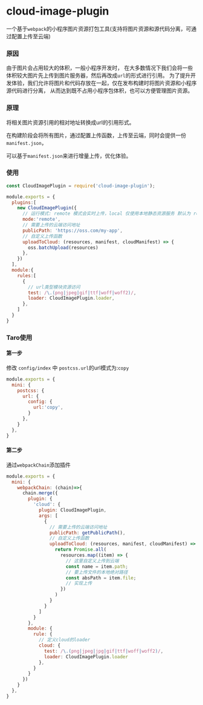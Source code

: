 # cloud-image-plugin

一个基于`webpack`的小程序图片资源打包工具(支持将图片资源和源代码分离，可通过配置上传至云端)


### 原因

由于图片会占用较大的体积，一般小程序开发时，
在大多数情况下我们会将一些体积较大图片先上传到图片服务器，然后再改成`url`的形式进行引用。
为了提升开发体验，我们允许将图片和代码存放在一起，仅在发布构建时将图片资源和小程序源代码进行分离，
从而达到既不占用小程序包体积，也可以方便管理图片资源。

### 原理

将相关图片资源引用的相对地址转换成url的引用形式。

在构建阶段会将所有图片，通过配置上传函数，上传至云端，同时会提供一份`manifest.json`，

 可以基于`manifest.json`来进行增量上传，优化体验。

### 使用

```js
const CloudImagePlugin = require('cloud-image-plugin');

module.exports = {
  plugins:[
    new CloudImagePlugin({ 
      // 运行模式: remote 模式会实时上传，local 仅使用本地静态资源服务 默认为 remote
      mode:'remote', 
      // 需要上传的云端访问地址
      publicPath: 'https://oss.com/my-app',
      // 自定义上传函数
      uploadToCloud: (resources, manifest, cloudManifest) => {
        oss.batchUpload(resources)
      },
    })
  ],
  module:{
    rules:[
      {
        // url类型模块资源访问
        test: /\.(png|jpeg|gif|ttf|woff|woff2)/,
        loader: CloudImagePlugin.loader,
      },
    ]
  }
}
```

### Taro使用

#### 第一步

修改 `config/index` 中 `postcss.url`的url模式为:`copy`

```js
module.exports = {
  mini: {
    postcss: {
      url: {
        config: {
          url:'copy',
        }
      },
    }
  },
}
```

#### 第二步

通过`webpackChain`添加插件

```js
module.exports = {
  mini: {
    webpackChain: (chain)=>{
      chain.merge({
        plugin: {
          'cloud': {
            plugin: CloudImagePlugin,
            args: [
              {
                // 需要上传的云端访问地址
                publicPath: getPublicPath(),
                // 自定义上传函数
                uploadToCloud: (resources, manifest, cloudManifest) => {
                  return Promise.all(
                    resources.map((item) => {
                      // 这里自定义上传到云端
                      const name = item.path;
                      // 要上传文件的本地绝对路径
                      const absPath = item.file;
                      // 实现上传
                    })
                  )
                }
              }
            ]
          }
        },
        module: {
          rule: {
            // 定义cloud的loader
            cloud: {
              test: /\.(png|jpeg|jpg|gif|ttf|woff|woff2)/,
              loader: CloudImagePlugin.loader
            },
          }
        }
      })
    }
  },
}

```
